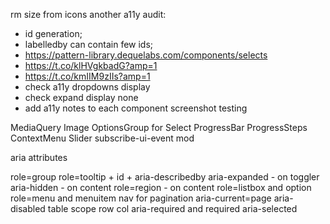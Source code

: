 rm size from icons
another a11y audit: 
- id generation; 
- labelledby can contain few ids; 
- https://pattern-library.dequelabs.com/components/selects
- https://t.co/klHVgkbadG?amp=1
- https://t.co/kmIIM9zIIs?amp=1
- check a11y dropdowns display
- check expand display none
- add a11y notes to each component
screenshot testing

MediaQuery
Image
OptionsGroup for Select
ProgressBar
ProgressSteps
ContextMenu
Slider
subscribe-ui-event mod

aria attributes

role=group
role=tooltip + id + aria-describedby
aria-expanded - on toggler
aria-hidden - on content
role=region - on content
role=listbox and option
role=menu and menuitem
nav for pagination
aria-current=page
aria-disabled
table scope row col
aria-required and required
aria-selected
